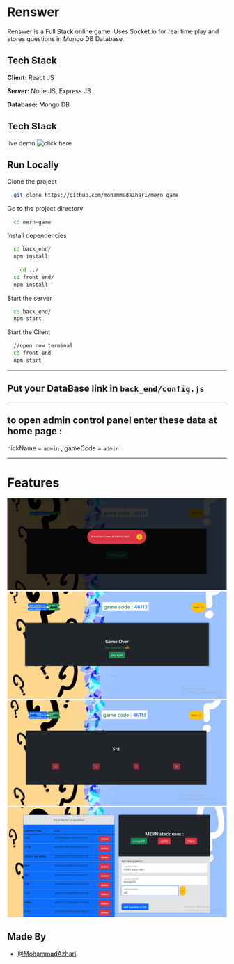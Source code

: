 # Renswer

Renswer is a Full Stack online game.
Uses Socket.io for real time play and stores questions in Mongo DB Database.

## Tech Stack

**Client:** React JS

**Server:** Node JS, Express JS

**Database:** Mongo DB

## Tech Stack
live demo 
![click here](https://renswer.herokuapp.com)

## Run Locally

Clone the project

```bash
  git clone https://github.com/mohammadazhari/mern_game
```

Go to the project directory

```bash
  cd mern-game
```

Install dependencies

```bash
  cd back_end/
  npm install
```

```bash
    cd ../
  cd front_end/
  npm install
```

Start the server

```bash
  cd back_end/
  npm start
```

Start the Client

```bash
  //open now terminal
  cd front_end
  npm start
```

---

## Put your DataBase link in `back_end/config.js`

---

## to open admin control panel enter these data at home page :

nickName = `admin` , gameCode = `admin`

---

# Features

![](https://github.com/mohammadazhari/mern_game/blob/master/front_end/screenshots/2.png)
![](https://github.com/mohammadazhari/mern_game/blob/master/front_end/screenshots/3.png)
![](https://github.com/mohammadazhari/mern_game/blob/master/front_end/screenshots/4.png)
![](https://github.com/mohammadazhari/mern_game/blob/master/front_end/screenshots/5.png)

## Made By

- [@MohammadAzhari](https://github.com/mohammadazhari)
